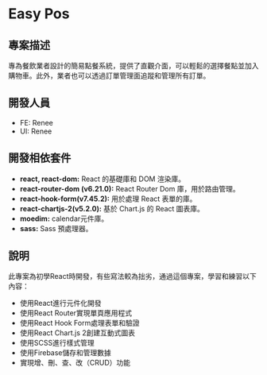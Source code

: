 # Easy Pos

## 專案描述

專為餐飲業者設計的簡易點餐系統，提供了直觀介面，可以輕鬆的選擇餐點並加入購物車。此外，業者也可以透過訂單管理面追蹤和管理所有訂單。

## 開發人員

- FE: Renee
- UI: Renee

## 開發相依套件

- **react, react-dom:** React 的基礎庫和 DOM 渲染庫。
- **react-router-dom (v6.21.0):** React Router Dom 庫，用於路由管理。
- **react-hook-form(v7.45.2):** 用於處理 React 表單的庫。
- **react-chartjs-2(v5.2.0):** 基於 Chart.js 的 React 圖表庫。
- **moedim:** calendar元件庫。
- **sass:** Sass 預處理器。

## 說明

此專案為初學React時開發，有些寫法較為拙劣，通過這個專案，學習和練習以下內容：

- 使用React進行元件化開發
- 使用React Router實現單頁應用程式
- 使用React Hook Form處理表單和驗證
- 使用React Chart.js 2創建互動式圖表
- 使用SCSS進行樣式管理
- 使用Firebase儲存和管理數據
- 實現增、刪、查、改（CRUD）功能
